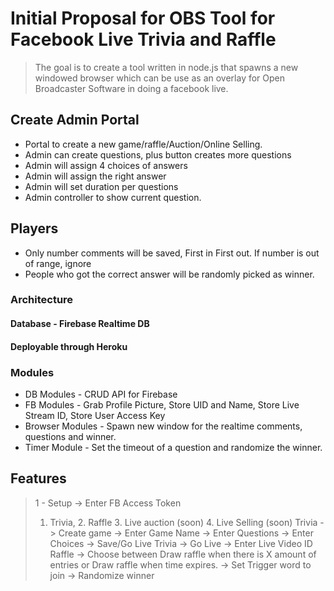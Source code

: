 # Initial Proposal for OBS Tool for Facebook Live Trivia and Raffle
> The goal is to create a tool written in node.js that spawns a new windowed browser which can be use
> as an overlay for Open Broadcaster Software in doing a facebook live.

## Create Admin Portal
- Portal to create a new game/raffle/Auction/Online Selling.
- Admin can create questions, plus button creates more questions
- Admin will assign 4 choices of answers
- Admin will assign the right answer
- Admin will set duration per questions
- Admin controller to show current question.

## Players
- Only number comments will be saved, First in First out. If number is out of range, ignore
- People who got the correct answer will be randomly picked as winner.
### Architecture
#### Database - Firebase Realtime DB
#### Deployable through Heroku

### Modules
- DB Modules - CRUD API for Firebase
- FB Modules - Grab Profile Picture, Store UID and Name, Store Live Stream ID, Store User Access Key
- Browser Modules - Spawn new window for the realtime comments, questions and winner.
- Timer Module - Set the timeout of a question and randomize the winner.

## Features
> 1 - Setup -> Enter FB Access Token
> 1. Trivia, 2. Raffle 3. Live auction (soon) 4. Live Selling (soon)
> Trivia -> Create game -> Enter Game Name -> Enter Questions -> Enter Choices -> Save/Go Live
> Trivia -> Go Live -> Enter Live Video ID
> Raffle -> Choose between Draw raffle when there is X amount of entries or Draw raffle when time expires. -> Set Trigger word to join -> Randomize winner